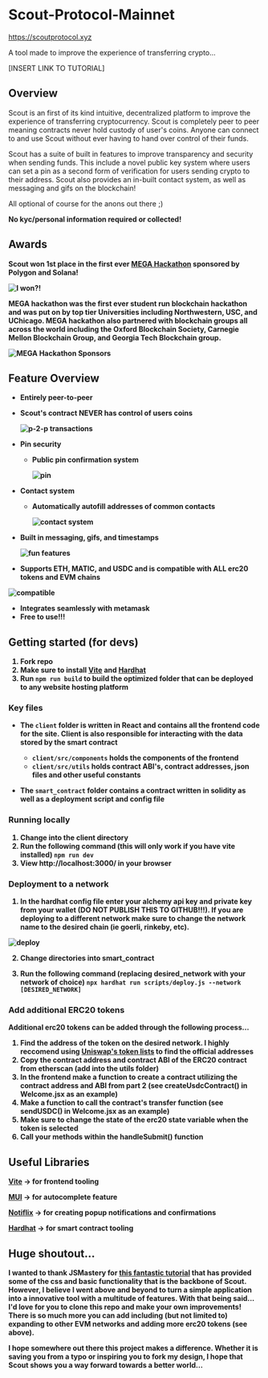 # Scout-Protocol-Mainnet
https://scoutprotocol.xyz

A tool made to improve the experience of transferring crypto...

[INSERT LINK TO TUTORIAL]

## Overview

Scout is an first of its kind intuitive, decentralized platform to improve the experience of transferring cryptocurrency. Scout is completely peer to peer meaning contracts never hold custody of user's coins. Anyone can connect to and use Scout without ever having to hand over control of their funds.

Scout has a suite of built in features to improve transparency and security when sending funds. This include a novel public key system where users can set a pin as a second form of verification for users sending crypto to their address. Scout also provides an in-built contact system, as well as messaging and gifs on the blockchain! 

All optional of course for the anons out there ;) 

<b>No kyc/personal information required or collected!<b>

## Awards
Scout won 1st place in the first ever [MEGA Hackathon](https://www.megahackathon.com/#Feature6_0) sponsored by Polygon and Solana!

![I won?!](./readme_images/mega.png)

MEGA hackathon was the first ever student run blockchain hackathon and was put on by top tier Universities including Northwestern, USC, and UChicago. MEGA hackathon also partnered with blockchain groups all across the world including the Oxford Blockchain Society, Carnegie Mellon Blockchain Group, and Georgia Tech Blockchain group.


![MEGA Hackathon Sponsors](./readme_images/hackathon_sponsors.png)

## Feature Overview

 * Entirely peer-to-peer
  * Scout's contract NEVER has control of users coins

    ![p-2-p transactions](./readme_images/p2p.png)

* Pin security
  * Public pin confirmation system

    ![pin](./readme_images/pin.png)
  
* Contact system
  * Automatically autofill addresses of common contacts

    ![contact system](./readme_images/contacts.png)
  
 * Built in messaging, gifs, and timestamps

    ![fun features](./readme_images/transactions.png)
  
 * Supports ETH, MATIC, and USDC and is compatible with ALL erc20 tokens and EVM chains

  ![compatible](./readme_images/compatible.png)
  
 * Integrates seamlessly with metamask
 * Free to use!!!


## Getting started (for devs)
1. Fork repo
2. Make sure to install [Vite](https://vitejs.dev/) and [Hardhat](https://hardhat.org/)
3. Run ```npm run build``` to build the optimized folder that can be deployed to any website hosting platform

### Key files
  - The ```client``` folder is written in React and contains all the frontend code for the site. Client is also responsible for interacting with the data stored by the smart contract
    - ```client/src/components``` holds the components of the frontend
    - ```client/src/utils``` holds contract ABI's, contract addresses, json files and other useful constants

  -  The ```smart_contract``` folder contains a contract written in solidity as well as a deployment script and config file


### Running locally
1. Change into the client directory
2. Run the following command (this will only work if you have vite installed)
    ```npm run dev```
3. View http://localhost:3000/ in your browser

### Deployment to a network

1. In the hardhat config file enter your alchemy api key and private key from your wallet (DO NOT PUBLISH THIS TO GITHUB!!!). If you are deploying to a different network make sure to change the network name to the desired chain (ie goerli, rinkeby, etc).

![deploy](./readme_images/deploy.png)

2. Change directories into smart_contract 

3. Run the following command (replacing desired_network with your network of choice)
  ```npx hardhat run scripts/deploy.js --network [DESIRED_NETWORK]```


### Add additional ERC20 tokens
Additional erc20 tokens can be added through the following process...

  1. Find the address of the token on the desired network. I highly reccomend using [Uniswap's token lists](https://tokenlists.org/) to find the official addresses
  2. Copy the contract address and contract ABI of the ERC20 contract from etherscan (add into the utils folder)
  3. In the frontend make a function to create a contract utilizing the contract address and ABI from part 2 (see createUsdcContract() in Welcome.jsx as an example)
  4. Make a function to call the contract's transfer function (see sendUSDC() in Welcome.jsx as an example)
  5. Make sure to change the state of the erc20 state variable when the token is selected
  6. Call your methods within the handleSubmit() function


## Useful Libraries
[Vite](https://vitejs.dev/) -> for frontend tooling

[MUI](https://mui.com/) -> for autocomplete feature

[Notiflix](https://notiflix.github.io/) -> for creating popup notifications and confirmations

[Hardhat](https://hardhat.org/) -> for smart contract tooling

## Huge shoutout...
I wanted to thank JSMastery for [this fantastic tutorial](https://www.youtube.com/watch?v=Wn_Kb3MR_cU&list=PLoclJQ4TxDnBgL_WQmYpN7OcIAiYRkJCt&index=4) that has provided some of the css and basic functionality that is the backbone of Scout. However, I believe I went above and beyond to turn a simple application into a innovative tool with a multitude of features. With that being said... I'd love for you to clone this repo and make your own improvements! There is so much more you can add including (but not limited to) expanding to other EVM networks and adding more erc20 tokens (see above). 

I hope somewhere out there this project makes a difference. Whether it is saving you from a typo or inspiring you to fork my design, I hope that Scout shows you a way forward towards a better world...






